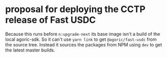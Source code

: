 # proposal for deploying the CCTP release of Fast USDC

Because this runs before `n:upgrade-next` its base image isn't a build of the local agoric-sdk. So it can't use `yarn link` to get `@agoric/fast-usdc` from the source tree. Instead it sources the packages from NPM using `dev` to get the latest master builds.

